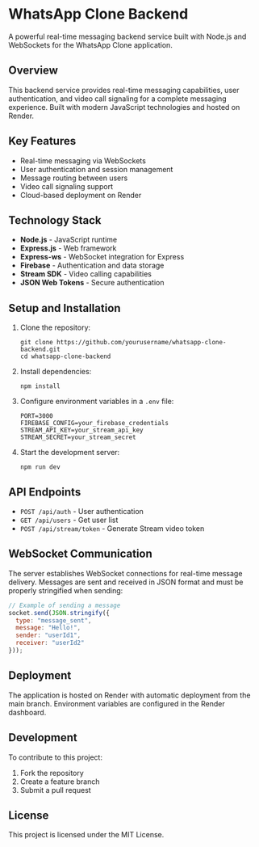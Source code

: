 # WhatsApp Clone Backend

A powerful real-time messaging backend service built with Node.js and WebSockets for the WhatsApp Clone application.

## Overview

This backend service provides real-time messaging capabilities, user authentication, and video call signaling for a complete messaging experience. Built with modern JavaScript technologies and hosted on Render.

## Key Features

- Real-time messaging via WebSockets
- User authentication and session management
- Message routing between users
- Video call signaling support
- Cloud-based deployment on Render

## Technology Stack

- **Node.js** - JavaScript runtime
- **Express.js** - Web framework
- **Express-ws** - WebSocket integration for Express
- **Firebase** - Authentication and data storage
- **Stream SDK** - Video calling capabilities
- **JSON Web Tokens** - Secure authentication

## Setup and Installation

1. Clone the repository:
   ```
   git clone https://github.com/yourusername/whatsapp-clone-backend.git
   cd whatsapp-clone-backend
   ```

2. Install dependencies:
   ```
   npm install
   ```

3. Configure environment variables in a `.env` file:
   ```
   PORT=3000
   FIREBASE_CONFIG=your_firebase_credentials
   STREAM_API_KEY=your_stream_api_key
   STREAM_SECRET=your_stream_secret
   ```

4. Start the development server:
   ```
   npm run dev
   ```

## API Endpoints

- `POST /api/auth` - User authentication
- `GET /api/users` - Get user list
- `POST /api/stream/token` - Generate Stream video token

## WebSocket Communication

The server establishes WebSocket connections for real-time message delivery. Messages are sent and received in JSON format and must be properly stringified when sending:

```javascript
// Example of sending a message
socket.send(JSON.stringify({
  type: "message_sent",
  message: "Hello!",
  sender: "userId1",
  receiver: "userId2"
}));
```

## Deployment

The application is hosted on Render with automatic deployment from the main branch. Environment variables are configured in the Render dashboard.

## Development

To contribute to this project:

1. Fork the repository
2. Create a feature branch
3. Submit a pull request

## License

This project is licensed under the MIT License.

